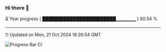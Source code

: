 ### Hi there 👋

⏳ Year progress { ████████████████████████▁▁▁▁▁▁ } 80.54 %

---

⏰ Updated on Mon, 21 Oct 2024 18:26:54 GMT

![Progress Bar CI](https://github.com/liununu/liununu/workflows/Progress%20Bar%20CI/badge.svg)
